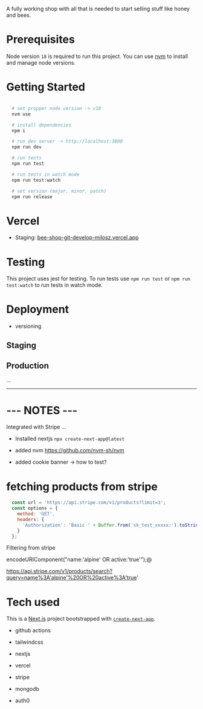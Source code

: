 
A fully working shop with all that is needed to start selling stuff like honey and bees.

# Prerequisites

Node version `18`  is required to run this project. You can use [nvm](https://github.com/nvm-sh/nvm) to install and manage node versions.


# Getting Started

```bash

  # set propper node version -> v18
  nvm use

  # install dependencies
  npm i

  # run dev server -> http://localhost:3000
  npm run dev

  # run tests
  npm run test

  # run tests in watch mode
  npm run test:watch

  # set version (major, minor, patch)
  npm run release


```



# Vercel

- Staging: [bee-shop-git-develop-milosz.vercel.app](bee-shop-git-develop-milosz.vercel.app)


# Testing
This project uses jest for testing. To run tests use `npm run test` or `npm run test:watch` to run tests in watch mode.


# Deployment

- versioning



## Staging

## Production
...



---
# --- NOTES ---




Integrated with
Stripe
…

- Installed nextjs `npx create-next-app@latest`
- added nvm https://github.com/nvm-sh/nvm

- added cookie banner -> how to test?


# fetching products from stripe

```javascript
  const url = 'https://api.stripe.com/v1/products?limit=3';
  const options = {
    method: 'GET',
    headers: {
      'Authorization': 'Basic ' + Buffer.from('sk_test_xxxxx:').toString('base64')
    }
  };
```


Filtering from stripe


  encodeURIComponent("name:'alpine' OR active:'true'");@

  https://api.stripe.com/v1/products/search?query=name%3A'alpine'%20OR%20active%3A'true'


# Tech used

This is a [Next.js](https://nextjs.org/) project bootstrapped with [`create-next-app`](https://github.com/vercel/next.js/tree/canary/packages/create-next-app).


- github actions
- tailwindcss
- nextjs
- vercel

- stripe
- mongodb
- auth0